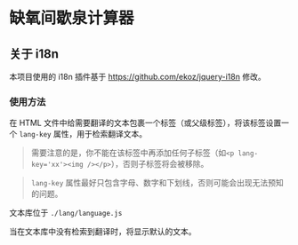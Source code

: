 # 缺氧间歇泉计算器

## 关于 i18n

本项目使用的 i18n 插件基于 https://github.com/ekoz/jquery-i18n 修改。

### 使用方法

在 HTML 文件中给需要翻译的文本包裹一个标签（或父级标签），将该标签设置一个 `lang-key` 属性，用于检索翻译文本。

> 需要注意的是，你不能在该标签中再添加任何子标签（如`<p lang-key='xx'><img /></p>`），否则子标签将会被移除。

> `lang-key` 属性最好只包含字母、数字和下划线，否则可能会出现无法预知的问题。

文本库位于 `./lang/language.js`

当在文本库中没有检索到翻译时，将显示默认的文本。
